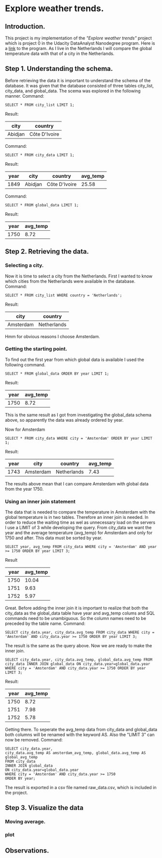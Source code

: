 # Explore weather trends.

## Introduction.
This project is my implementation of the _"Explore weather trends"_ project which is project 0 in the Udacity DataAnalyst Nanodegree program. Here is a [link](https://www.udacity.com/course/data-analyst-nanodegree--nd002) to the program. As I live in the Netherlands I will compare the global temperature data with that of a city in the Netherlands. 

## Step 1. Understanding the schema.
Before retrieving the data it is important to understand the schema of the database. It was given that the database consisted of three tables city\_list, city\_data, and global\_data. The scema was explored in the following manner.
Command:
```
SELECT * FROM city_list LIMIT 1;
```
Result:

| city	| country |
| ----- | ------- |
| Abidjan | Côte D'Ivoire |

Command:
```
SELECT * FROM city_data LIMIT 1;
```
Result:

| year | city | country | avg\_temp |
| ---- | ---- | ------- | -------- |
| 1849 | Abidjan | Côte D'Ivoire | 25.58 |

Command:
```
SELECT * FROM global_data LIMIT 1;
```
Result:

| year | avg\_temp |
| ---- | -------- |
| 1750 | 8.72 |

## Step 2. Retrieving the data.
### Selecting a city.
Now it is time to select a city from the Netherlands. First I wanted to know which cities from the Netherlands were available in the database.
Command:
```
SELECT * FROM city_list WHERE country = 'Netherlands'; 
```
Result:

| city | country |
| ---- | ------- |
| Amsterdam | Netherlands |

Hmm for obvious reasons I choose Amsterdam.

### Getting the starting point.
To find out the first year from which global data is available I used the following command. 

```
SELECT * FROM global_data ORDER BY year LIMIT 1; 
```
Result:

| year | avg\_temp |
| ---- | -------- |
| 1750 | 8.72 |

This is the same result as I got from investigating the global_data schema above, so apparently the data was already ordered by year.

Now for Amsterdam
```
SELECT * FROM city_data WHERE city = 'Amsterdam' ORDER BY year LIMIT 1; 
```
Result:

| year | city | country | avg\_temp |
| ---- | ---- | ------- | -------- |
| 1743 | Amsterdam | Netherlands |7.43 |

The results above mean that I can compare Amsterdam with global data from the year 1750.

### Using an inner join statement
The data that is needed to compare the temperature in Amsterdam with the global temperature is in two tables. Therefore an inner join is needed. In order to reduce the waiting time as wel as unnecessary load on the servers I use a LIMIT of 3 while developing the query. From city\_data we want the year and the average temperature (avg\_temp) for Amsterdam and only for 1750 and after. This data must be sorted by year. 
```
SELECT year, avg_temp FROM city_data WHERE city = 'Amsterdam' AND year >= 1750 ORDER BY year LIMIT 3;
```
Result

| year | avg\_temp |
| ---- | -------- |
| 1750 | 10.04 |
| 1751 | 9.63 |
| 1752 | 5.97 |

Great. Before adding the inner join it is important to realize that both the city\_data as the global\_data table have year and avg\_temp colums and SQL commands need to be unambiguous. So the column names need to be preceded by the table name.
Command:
```
SELECT city_data.year, city_data.avg_temp FROM city_data WHERE city = 'Amsterdam' AND city_data.year >= 1750 ORDER BY year LIMIT 3;
```
The result is the same as the query above.
Now we are ready to make the inner join.
```
SELECT city_data.year, city_data.avg_temp, global_data.avg_temp FROM city_data INNER JOIN global_data ON city_data.year=global_data.year WHERE city = 'Amsterdam' AND city_data.year >= 1750 ORDER BY year LIMIT 3;
```
Result:

| year | avg\_temp |
| ---- | --------- |
| 1750 | 8.72 |
| 1751 | 7.98 |
| 1752 | 5.78 |

Getting there. To seperate the avg\_temp data from city\_data and global\_data both columns will be renamed with the keyword AS. Also the "LIMIT 3" can now be removed. 
Command:
```
SELECT city_data.year, 
city_data.avg_temp AS amsterdam_avg_temp, global_data.avg_temp AS global_avg_temp
FROM city_data 
INNER JOIN global_data 
ON city_data.year=global_data.year
WHERE city = 'Amsterdam' AND city_data.year >= 1750 
ORDER BY year; 
```
The result is exported in a csv file named raw\_data.csv, which is included in the project.


## Step 3. Visualize the data
### Moving average.

### plot

## Observations.